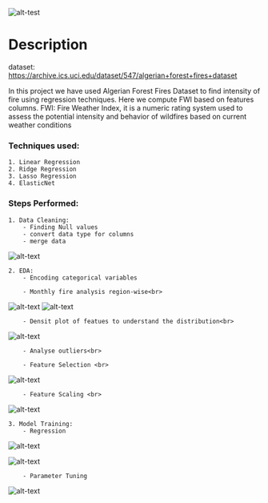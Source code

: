 ![alt-test](https://github.com/HitPant/Fire_intensity_regressor/blob/master/images/algeria.jpeg)

# Description

dataset: https://archive.ics.uci.edu/dataset/547/algerian+forest+fires+dataset

In this project we have used Algerian Forest Fires Dataset to find intensity of fire using regression techniques. Here we compute FWI based on features columns.
FWI: Fire Weather Index, it is a numeric rating system used to assess the potential intensity and behavior of wildfires based on current weather conditions

### Techniques used:<br>
    1. Linear Regression
    2. Ridge Regression
    3. Lasso Regression
    4. ElasticNet

### Steps Performed: <br>
    1. Data Cleaning:
        - Finding Null values
        - convert data type for columns
        - merge data

![alt-text](https://github.com/HitPant/Fire_intensity_regressor/blob/master/images/cleaned_data.png)
    
    2. EDA:
        - Encoding categorical variables

        - Monthly fire analysis region-wise<br>
![alt-text](https://github.com/HitPant/Fire_intensity_regressor/blob/master/images/fire1.png)
![alt-text](https://github.com/HitPant/Fire_intensity_regressor/blob/master/images/fire2.png)

        - Densit plot of featues to understand the distribution<br>
![alt-text](https://github.com/HitPant/Fire_intensity_regressor/blob/master/images/data_dist.png)

        - Analyse outliers<br>

        - Feature Selection <br>
![alt-text](https://github.com/HitPant/Fire_intensity_regressor/blob/master/images/corr.png)

        - Feature Scaling <br>
![alt-text](https://github.com/HitPant/Fire_intensity_regressor/blob/master/images/scaling.png)
    
    3. Model Training:
        - Regression
![alt-text](https://github.com/HitPant/Fire_intensity_regressor/blob/master/images/Slide1.JPG)

![alt-text](https://github.com/HitPant/Fire_intensity_regressor/blob/master/images/Screenshot%202023-10-08%20203244.png)

        - Parameter Tuning
![alt-text](https://github.com/HitPant/Flight_price_prediction/blob/main/images/cls.jpg)


        



